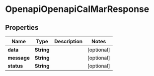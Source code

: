 # OpenapiOpenapiCalMarResponse

## Properties
Name | Type | Description | Notes
------------ | ------------- | ------------- | -------------
**data** | **String** |  |  [optional]
**message** | **String** |  |  [optional]
**status** | **String** |  |  [optional]
